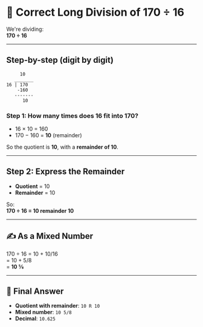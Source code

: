 # 🧮 Correct Long Division of 170 ÷ 16

We're dividing:  
**170 ÷ 16**

---

## Step-by-step (digit by digit)

```
     10
   _______
16 | 170
    -160
   -------
      10
```

### Step 1: How many times does 16 fit into 170?

- 16 × 10 = 160  
- 170 − 160 = **10** (remainder)

So the quotient is **10**, with a **remainder of 10**.

---

## Step 2: Express the Remainder

- **Quotient** = 10  
- **Remainder** = 10

So:  
**170 ÷ 16 = 10 remainder 10**

---

## ✍️ As a Mixed Number

170 ÷ 16 = 10 + 10/16  
= 10 + 5/8  
= **10 5⁄8**

---

## 💯 Final Answer

- **Quotient with remainder**: `10 R 10`  
- **Mixed number**: `10 5/8`  
- **Decimal**: `10.625`
